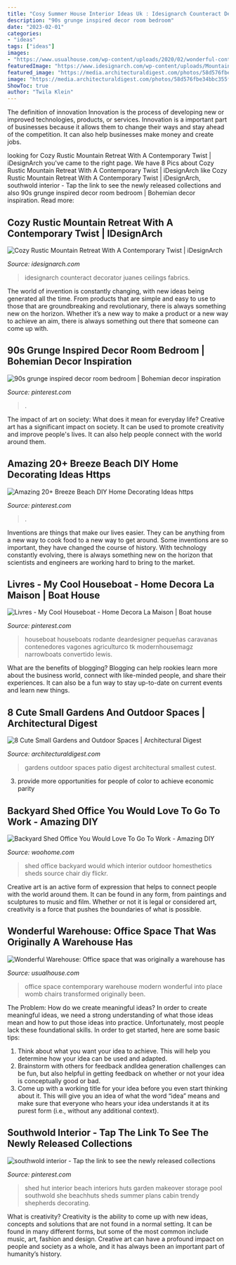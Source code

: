 ```yaml
---
title: "Cosy Summer House Interior Ideas Uk : Idesignarch Counteract Decorator Juanes Ceilings Fabrics"
description: "90s grunge inspired decor room bedroom"
date: "2023-02-01"
categories:
- "ideas"
tags: ["ideas"]
images:
- "https://www.usualhouse.com/wp-content/uploads/2020/02/wonderful-contemporary-office-space-with-womb-chairs.jpg"
featuredImage: "https://www.idesignarch.com/wp-content/uploads/Mountain-Cottage-The-Aran-Valley_2.jpg"
featured_image: "https://media.architecturaldigest.com/photos/58d576fbe34bbc355f09b80e/master/w_400%2Cc_limit/small-gardens-06.jpg"
image: "https://media.architecturaldigest.com/photos/58d576fbe34bbc355f09b80e/master/w_400%2Cc_limit/small-gardens-06.jpg"
ShowToc: true
author: "Twila Klein"
---
```



The definition of innovation
Innovation is the process of developing new or improved technologies, products, or services. Innovation is a important part of businesses because it allows them to change their ways and stay ahead of the competition. It can also help businesses make money and create jobs.

	

		
looking for Cozy Rustic Mountain Retreat With A Contemporary Twist | iDesignArch you've came to the right page. We have 8 Pics about Cozy Rustic Mountain Retreat With A Contemporary Twist | iDesignArch like Cozy Rustic Mountain Retreat With A Contemporary Twist | iDesignArch, southwold interior - Tap the link to see the newly released collections and also 90s grunge inspired decor room bedroom | Bohemian decor inspiration. Read more:
		
    
## Cozy Rustic Mountain Retreat With A Contemporary Twist | IDesignArch

<img loading=lazy src="https://www.idesignarch.com/wp-content/uploads/Mountain-Cottage-The-Aran-Valley_2.jpg" onerror="this.onerror=null;this.src='https://tse4.mm.bing.net/th?id=OIP.vWNwHmAFBcOJQJ9TZ3ELfgHaK7&amp;pid=15.1';" alt="Cozy Rustic Mountain Retreat With A Contemporary Twist | iDesignArch">

_Source: idesignarch.com_

>idesignarch counteract decorator juanes ceilings fabrics. 

	

The world of invention is constantly changing, with new ideas being generated all the time. From products that are simple and easy to use to those that are groundbreaking and revolutionary, there is always something new on the horizon. Whether it’s a new way to make a product or a new way to achieve an aim, there is always something out there that someone can come up with.

    
## 90s Grunge Inspired Decor Room Bedroom | Bohemian Decor Inspiration

<img loading=lazy src="https://i.pinimg.com/736x/d7/59/ef/d759efbfea7a23857ffbf72ce3543b74.jpg" onerror="this.onerror=null;this.src='https://tse4.mm.bing.net/th?id=OIP.Y2mKIBQQRDBMKS90gWemKgAAAA&amp;pid=15.1';" alt="90s grunge inspired decor room bedroom | Bohemian decor inspiration">

_Source: pinterest.com_

>. 

	

The impact of art on society: What does it mean for everyday life?
Creative art has a significant impact on society. It can be used to promote creativity and improve people's lives. It can also help people connect with the world around them.

    
## Amazing 20+ Breeze Beach DIY Home Decorating Ideas Https

<img loading=lazy src="https://i.pinimg.com/736x/db/fe/a1/dbfea1f282cc9b12ddc856819916a88a.jpg" onerror="this.onerror=null;this.src='https://tse3.mm.bing.net/th?id=OIP.-STPKgjDTDIVVfIe2_2f5QHaLH&amp;pid=15.1';" alt="Amazing 20+ Breeze Beach DIY Home Decorating Ideas https">

_Source: pinterest.com_

>. 

	

Inventions are things that make our lives easier. They can be anything from a new way to cook food to a new way to get around. Some inventions are so important, they have changed the course of history. With technology constantly evolving, there is always something new on the horizon that scientists and engineers are working hard to bring to the market.

    
## Livres - My Cool Houseboat - Home Decora La Maison | Boat House

<img loading=lazy src="https://i.pinimg.com/736x/94/98/aa/9498aa6926b4cab2c54aa79de9e6ecba.jpg" onerror="this.onerror=null;this.src='https://tse2.mm.bing.net/th?id=OIP.1OFGO6gGRze8kzTU8VdjOgHaJ3&amp;pid=15.1';" alt="Livres - My Cool Houseboat - Home Decora La Maison | Boat house">

_Source: pinterest.com_

>houseboat houseboats rodante deardesigner pequeñas caravanas contenedores vagones agriculturco tk modernhousemagz narrowboats convertido lewis. 

	

What are the benefits of blogging?
Blogging can help rookies learn more about the business world, connect with like-minded people, and share their experiences. It can also be a fun way to stay up-to-date on current events and learn new things.

    
## 8 Cute Small Gardens And Outdoor Spaces | Architectural Digest

<img loading=lazy src="https://media.architecturaldigest.com/photos/58d576fbe34bbc355f09b80e/master/w_400%2Cc_limit/small-gardens-06.jpg" onerror="this.onerror=null;this.src='https://tse3.mm.bing.net/th?id=OIP.pgA87nJ3Mykgmfqx2L95WQAAAA&amp;pid=15.1';" alt="8 Cute Small Gardens and Outdoor Spaces | Architectural Digest">

_Source: architecturaldigest.com_

>gardens outdoor spaces patio digest architectural smallest cutest. 

	

3. provide more opportunities for people of color to achieve economic parity

    
## Backyard Shed Office You Would Love To Go To Work - Amazing DIY

<img loading=lazy src="http://www.woohome.com/wp-content/uploads/2015/12/Backyard-Cottage-Office-4.jpg" onerror="this.onerror=null;this.src='https://tse4.mm.bing.net/th?id=OIP.Ojualb3D59rvT3EqY-InEAHaKf&amp;pid=15.1';" alt="Backyard Shed Office You Would Love To Go To Work - Amazing DIY">

_Source: woohome.com_

>shed office backyard would which interior outdoor homesthetics sheds source chair diy flickr. 

	

Creative art is an active form of expression that helps to connect people with the world around them. It can be found in any form, from paintings and sculptures to music and film. Whether or not it is legal or considered art, creativity is a force that pushes the boundaries of what is possible.

    
## Wonderful Warehouse: Office Space That Was Originally A Warehouse Has

<img loading=lazy src="https://www.usualhouse.com/wp-content/uploads/2020/02/wonderful-contemporary-office-space-with-womb-chairs.jpg" onerror="this.onerror=null;this.src='https://tse4.mm.bing.net/th?id=OIP.hy7XiI1yiqh1sbPpKmhnqgHaE8&amp;pid=15.1';" alt="Wonderful Warehouse: Office space that was originally a warehouse has">

_Source: usualhouse.com_

>office space contemporary warehouse modern wonderful into place womb chairs transformed originally been. 

	

The Problem: How do we create meaningful ideas?
In order to create meaningful ideas, we need a strong understanding of what those ideas mean and how to put those ideas into practice. Unfortunately, most people lack these foundational skills. In order to get started, here are some basic tips: 
1. Think about what you want your idea to achieve. This will help you determine how your idea can be used and adapted. 
2. Brainstorm with others for feedback andIdea generation challenges can be fun, but also helpful in getting feedback on whether or not your idea is conceptually good or bad. 
3. Come up with a working title for your idea before you even start thinking about it. This will give you an idea of what the word “idea” means and make sure that everyone who hears your idea understands it at its purest form (i.e., without any additional context).

    
## Southwold Interior - Tap The Link To See The Newly Released Collections

<img loading=lazy src="https://i.pinimg.com/736x/39/f7/c8/39f7c8f3de0fbc264cfc31f7b369ff55--interior-shed-makeover-shed-house-interior.jpg" onerror="this.onerror=null;this.src='https://tse1.mm.bing.net/th?id=OIP.tSUHC4iNbIXisZy6z5O75wHaJ4&amp;pid=15.1';" alt="southwold interior - Tap the link to see the newly released collections">

_Source: pinterest.com_

>shed hut interior beach interiors huts garden makeover storage pool southwold she beachhuts sheds summer plans cabin trendy shepherds decorating. 

	

What is creativity?
Creativity is the ability to come up with new ideas, concepts and solutions that are not found in a normal setting. It can be found in many different forms, but some of the most common include music, art, fashion and design. Creative art can have a profound impact on people and society as a whole, and it has always been an important part of humanity’s history.

